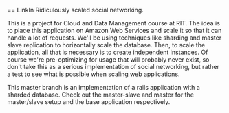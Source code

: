== LinkIn
Ridiculously scaled social networking.

This is a project for Cloud and Data Management course at RIT. The idea is to place this application on Amazon Web Services and scale it so that it can handle a lot of requests. We'll be using techniques like sharding and master slave replication to horizontally scale the database. Then, to scale the application, all that is necessary is to create independent instances. Of course we're pre-optimizing for usage that will probably never exist, so don't take this as a serious implementation of social networking, but rather a test to see what is possible when scaling web applications.

This master branch is an implementation of a rails application with a sharded database. Check out the master-slave and master for the master/slave setup and the base application respectively.
